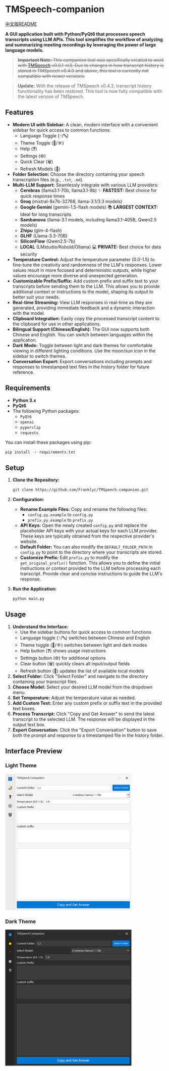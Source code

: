 # TMSpeech-companion
[中文版README](README_zh.md)

**A GUI application built with Python/PyQt6 that processes speech transcripts using LLM APIs. This tool simplifies the workflow of analyzing and summarizing meeting recordings by leveraging the power of large language models.**

> ~~**Important Note:** This companion tool was specifically created to work with [TMSpeech](https://github.com/jxlpzqc/TMSpeech) v0.0.1-rc3. Due to changes in how transcript history is stored in TMSpeech v0.4.0 and above, this tool is currently not compatible with newer versions.~~

> **Update:** With the release of TMSpeech v0.4.2, transcript history functionality has been restored. This tool is now fully compatible with the latest version of TMSpeech.

## Features

* **Modern UI with Sidebar:** A clean, modern interface with a convenient sidebar for quick access to common functions:
    * Language Toggle (🀄/🔤)
    * Theme Toggle (🌙/☀️)
    * Help (❓)
    * Settings (⚙️)
    * Quick Clear (🗑️)
    * Refresh Models (🔄)
* **Folder Selection:** Choose the directory containing your speech transcription files (e.g., `.txt`, `.md`).
* **Multi-LLM Support:** Seamlessly integrate with various LLM providers:
    * **Cerebras** (llama3.1-70b, llama3.1-8b) :sparkles: **FASTEST:** Best choice for quick response times
    * **Groq** (mixtral-8x7b-32768, llama-3.1/3.3 models) 
    * **Google Gemini** (gemini-1.5-flash models) :books: **LARGEST CONTEXT:** Ideal for long transcripts
    * **Sambanova** (llama-3.1 models, including llama3.1-405B, Qwen2.5 models)
    * **Zhipu** (glm-4-flash)
    * **GLHF** (Llama-3.3-70B)
    * **SiliconFlow** (Qwen2.5-7b)
    * **LOCAL** (LMstudio/Kobold/Ollama) :computer: **PRIVATE:** Best choice for data security
* **Temperature Control:** Adjust the temperature parameter (0.0-1.5) to fine-tune the creativity and randomness of the LLM's responses. Lower values result in more focused and deterministic outputs, while higher values encourage more diverse and unexpected generation.
* **Customizable Prefix/Suffix:** Add custom prefix and suffix text to your transcripts before sending them to the LLM. This allows you to provide additional context or instructions to the model, shaping its output to better suit your needs.
* **Real-time Streaming:** View LLM responses in real-time as they are generated, providing immediate feedback and a dynamic interaction with the model.
* **Clipboard Integration:** Easily copy the processed transcript content to the clipboard for use in other applications.
* **Bilingual Support (Chinese/English):** The GUI now supports both Chinese and English. You can switch between languages within the application.
* **Dark Mode:** Toggle between light and dark themes for comfortable viewing in different lighting conditions. Use the moon/sun icon in the sidebar to switch themes.
* **Conversation Export:** Export conversations including prompts and responses to timestamped text files in the history folder for future reference.

## Requirements

* **Python 3.x**
* **PyQt6**
* The following Python packages:
    * ``PyQt6``
    * ``openai``
    * ``pyperclip``
    * ``requests``

You can install these packages using pip:

```bash
pip install -r requirements.txt
```

## Setup

1. **Clone the Repository:**

   ```bash
   git clone https://github.com/Franklyc/TMSpeech-companion.git
   ```

2. **Configuration:**

   * **Rename Example Files:** Copy and rename the following files:
      * `config.py.example` to `config.py`
      * `prefix.py.example` to `prefix.py`
   * **API Keys:** Open the newly created `config.py` and replace the placeholder API keys with your actual keys for each LLM provider. These keys are typically obtained from the respective provider's website.
   * **Default Folder:** You can also modify the `DEFAULT_FOLDER_PATH` in `config.py` to point to the directory where your transcripts are stored.
   * **Customize Prefix:** Edit `prefix.py` to modify the `get_original_prefix()` function. This allows you to define the initial instructions or context provided to the LLM before processing each transcript. Provide clear and concise instructions to guide the LLM's response.


3. **Run the Application:**

   ```bash
   python main.py
   ```

## Usage

1. **Understand the Interface:**
    * Use the sidebar buttons for quick access to common functions
    * Language toggle (🀄/🔤) switches between Chinese and English
    * Theme toggle (🌙/☀️) switches between light and dark modes
    * Help button (❓) shows usage instructions
    * Settings button (⚙️) for additional options
    * Clear button (🗑️) quickly clears all input/output fields
    * Refresh button (🔄) updates the list of available local models
2. **Select Folder:** Click "Select Folder" and navigate to the directory containing your transcript files.
3. **Choose Model:** Select your desired LLM model from the dropdown menu.
4. **Set Temperature:** Adjust the temperature value as needed.
5. **Add Custom Text:** Enter any custom prefix or suffix text in the provided text boxes.
6. **Process Transcript:** Click "Copy and Get Answer" to send the latest transcript to the selected LLM. The response will be displayed in the output text box.
7. **Export Conversation:** Click the "Export Conversation" button to save both the prompt and response to a timestamped file in the history folder.

## Interface Preview

### Light Theme
<img src="assets/qt_gui_en_light.png" width="400">

### Dark Theme
<img src="assets/qt_gui_en_dark.png" width="400">
